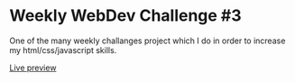# Weekly WebDev Challenge #3

One of the many weekly challanges project which I do in order to increase my html/css/javascript skills.

[Live preview](https://treehouse-tediko.netlify.app/)